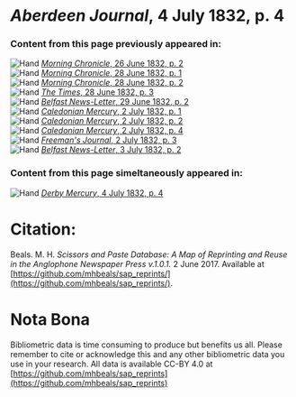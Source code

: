 # *Aberdeen Journal*, 4 July 1832, p. 4  
  
### Content from this page previously appeared in:  
![Hand](http://scissorsandpaste.net/wp-content/uploads/2017/06/smallhandpointer.png) [*Morning Chronicle*, 26 June 1832, p. 2](https://mhbeals.github.io/sap_html/Morning-Chronicle/Morning-Chronicle-26-June-1832-p-2)  
![Hand](http://scissorsandpaste.net/wp-content/uploads/2017/06/smallhandpointer.png) [*Morning Chronicle*, 28 June 1832, p. 1](https://mhbeals.github.io/sap_html/Morning-Chronicle/Morning-Chronicle-28-June-1832-p-1)  
![Hand](http://scissorsandpaste.net/wp-content/uploads/2017/06/smallhandpointer.png) [*Morning Chronicle*, 28 June 1832, p. 2](https://mhbeals.github.io/sap_html/Morning-Chronicle/Morning-Chronicle-28-June-1832-p-2)  
![Hand](http://scissorsandpaste.net/wp-content/uploads/2017/06/smallhandpointer.png) [*The Times*, 28 June 1832, p. 3](https://mhbeals.github.io/sap_html/The-Times/The-Times-28-June-1832-p-3)  
![Hand](http://scissorsandpaste.net/wp-content/uploads/2017/06/smallhandpointer.png) [*Belfast News-Letter*, 29 June 1832, p. 2](https://mhbeals.github.io/sap_html/Belfast-News-Letter/Belfast-News-Letter-29-June-1832-p-2)  
![Hand](http://scissorsandpaste.net/wp-content/uploads/2017/06/smallhandpointer.png) [*Caledonian Mercury*, 2 July 1832, p. 1](https://mhbeals.github.io/sap_html/Caledonian-Mercury/Caledonian-Mercury-2-July-1832-p-1)  
![Hand](http://scissorsandpaste.net/wp-content/uploads/2017/06/smallhandpointer.png) [*Caledonian Mercury*, 2 July 1832, p. 2](https://mhbeals.github.io/sap_html/Caledonian-Mercury/Caledonian-Mercury-2-July-1832-p-2)  
![Hand](http://scissorsandpaste.net/wp-content/uploads/2017/06/smallhandpointer.png) [*Caledonian Mercury*, 2 July 1832, p. 4](https://mhbeals.github.io/sap_html/Caledonian-Mercury/Caledonian-Mercury-2-July-1832-p-4)  
![Hand](http://scissorsandpaste.net/wp-content/uploads/2017/06/smallhandpointer.png) [*Freeman's Journal*, 2 July 1832, p. 3](https://mhbeals.github.io/sap_html/Freeman's-Journal/Freeman's-Journal-2-July-1832-p-3)  
![Hand](http://scissorsandpaste.net/wp-content/uploads/2017/06/smallhandpointer.png) [*Belfast News-Letter*, 3 July 1832, p. 2](https://mhbeals.github.io/sap_html/Belfast-News-Letter/Belfast-News-Letter-3-July-1832-p-2)  
  
### Content from this page simeltaneously appeared in:  
![Hand](http://scissorsandpaste.net/wp-content/uploads/2017/06/smallhandpointer.png) [*Derby Mercury*, 4 July 1832, p. 4](https://mhbeals.github.io/sap_html/Derby-Mercury/Derby-Mercury-4-July-1832-p-4)  


# Citation: 

Beals. M. H. *Scissors and Paste Database: A Map of Reprinting and Reuse in the Anglophone Newspaper Press v.1.0.1.* 2 June 2017. Available at [https://github.com/mhbeals/sap_reprints/](https://github.com/mhbeals/sap_reprints/). 

# Nota Bona

Bibliometric data is time consuming to produce but benefits us all. Please remember to cite or acknowledge this and any other bibliometric data you use in your research. All data is available CC-BY 4.0 at [https://github.com/mhbeals/sap_reprints](https://github.com/mhbeals/sap_reprints)